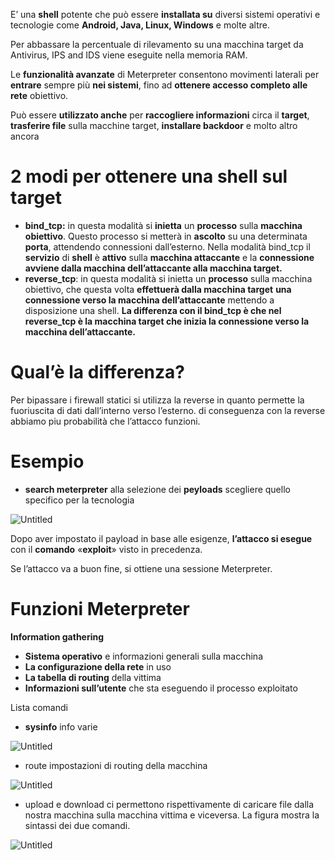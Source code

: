 E’ una **shell** potente che può essere **installata su** diversi sistemi operativi e tecnologie come  **Android, Java, Linux, Windows** e molte altre. 

Per abbassare la percentuale di rilevamento su una macchina target da Antivirus, IPS and IDS viene eseguite nella memoria RAM.

Le **funzionalità avanzate** di Meterpreter consentono movimenti laterali per **entrare** sempre più **nei sistemi**, fino ad **ottenere accesso completo alle rete** obiettivo.

Può essere **utilizzato anche** per **raccogliere informazioni** circa il **target**, **trasferire file** sulla macchine target, **installare backdoor** e molto altro ancora

# 2 modi per ottenere una shell sul target

- **bind_tcp:** in questa modalità si **inietta** un **processo** sulla **macchina obiettivo**. Questo processo si metterà in **ascolto** su una determinata **porta**, attendendo connessioni dall’esterno. Nella modalità bind_tcp il **servizio** di **shell** è **attivo** sulla **macchina attaccante** e la **connessione avviene dalla macchina dell’attaccante alla macchina target.**
- **reverse_tcp**: in questa modalità si inietta un **processo** sulla macchina obiettivo, che questa volta **effettuerà dalla macchina target** **una connessione verso la macchina dell’attaccante** mettendo a disposizione una shell. **La differenza con il bind_tcp è che nel reverse_tcp è la macchina target che inizia la connessione verso la macchina dell’attaccante.**

# Qual’è la differenza?

Per bipassare i firewall statici si utilizza la reverse in quanto permette la fuoriuscita di dati dall’interno verso l’esterno. di conseguenza con la reverse abbiamo piu probabilità che l’attacco funzioni.

# Esempio

- **search meterpreter** alla selezione dei **peyloads** scegliere quello specifico per la tecnologia

![Untitled](https://github.com/user-attachments/assets/b3473dec-e7a4-49a3-86ba-20f36078c543)

Dopo aver impostato il payload in base alle esigenze, **l’attacco si esegue** con il **comando** «**exploit**» visto in precedenza.

Se l’attacco va a buon fine, si ottiene una sessione Meterpreter.

# Funzioni Meterpreter

**Information gathering**

- **Sistema operativo** e informazioni generali sulla macchina
- **La configurazione della rete** in uso
- **La tabella di routing** della vittima
- **Informazioni sull’utente** che sta eseguendo il processo exploitato

Lista comandi

- **sysinfo**  info varie

![Untitled](https://github.com/user-attachments/assets/84096b0e-f6ba-49bd-ba10-c98b12ede37b)

- route impostazioni di routing della macchina

![Untitled](https://github.com/user-attachments/assets/8a638b91-7163-4f09-b99e-0b7cde02b8af)

- upload e download ci permettono rispettivamente di caricare file dalla nostra macchina sulla macchina vittima e viceversa. La figura mostra la sintassi dei due comandi.

![Untitled](https://github.com/user-attachments/assets/b220bab9-0701-4b72-a9a6-6500db113270)










